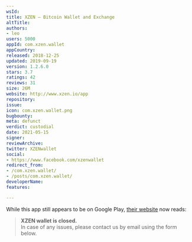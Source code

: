 ```yaml
---
wsId: 
title: XZEN — Bitcoin Wallet and Exchange
altTitle: 
authors:
- leo
users: 5000
appId: com.xzen.wallet
appCountry: 
released: 2018-12-25
updated: 2019-09-19
version: 1.2.6.0
stars: 3.7
ratings: 42
reviews: 31
size: 26M
website: http://www.xzen.io/app
repository: 
issue: 
icon: com.xzen.wallet.png
bugbounty: 
meta: defunct
verdict: custodial
date: 2021-05-15
signer: 
reviewArchive: 
twitter: XZENwallet
social:
- https://www.facebook.com/xzenwallet
redirect_from:
- /com.xzen.wallet/
- /posts/com.xzen.wallet/
developerName: 
features: 

---
```


While this app still appears to be on Google Play,
[their website](https://xzen.io/) now reads:

> **XZEN wallet is closed.**<br>
  In case of any issues, please contact us by email using the form below.
